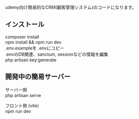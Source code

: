 udemy向け簡易的なCRM(顧客管理システム)のコードになります。<br>


## インストール
composer install<br>
npm install && npm run dev<br>
.env.exampleを .envにコピー<br>
.envのDB関連、sanctum, sessionなどの情報を編集<br>
php artisan key:generate<br>

## 開発中の簡易サーバー
サーバー側<br>
php artisan serve <br>

フロント側 (vite)<br>
npm run dev<br>

